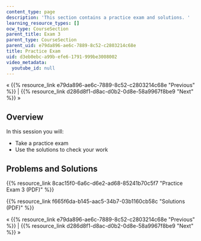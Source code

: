 ```yaml
---
content_type: page
description: 'This section contains a practice exam and solutions. '
learning_resource_types: []
ocw_type: CourseSection
parent_title: Exam 3
parent_type: CourseSection
parent_uid: e79da896-ae6c-7889-8c52-c2803214c68e
title: Practice Exam
uid: d3eb0ebc-a99b-efe6-1791-999be3008002
video_metadata:
  youtube_id: null
---
```


« {{% resource_link e79da896-ae6c-7889-8c52-c2803214c68e "Previous" %}} | {{% resource_link d286d8f1-d8ac-d0b2-0d8e-58a9967f8be9 "Next" %}} »

Overview
--------

In this session you will:

*   Take a practice exam
*   Use the solutions to check your work

Problems and Solutions
----------------------

{{% resource_link 8cac15f0-6a6c-d6e2-ad68-85241b70c5f7 "Practice Exam 3 (PDF)" %}}

{{% resource_link f665f6da-b145-aac5-34b7-03b1160cb58c "Solutions (PDF)" %}}

« {{% resource_link e79da896-ae6c-7889-8c52-c2803214c68e "Previous" %}} | {{% resource_link d286d8f1-d8ac-d0b2-0d8e-58a9967f8be9 "Next" %}} »